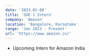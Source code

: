 ```yaml
---
date: '2023-01-09'
title: 'SDE-1 Intern'
company: 'Amazon'
location: 'Bangalore, Karnataka'
range: 'Jan 2023 - Present'
url: 'https://www.amazon.in/'
---
```


- Upcoming Intern for Amazon India

